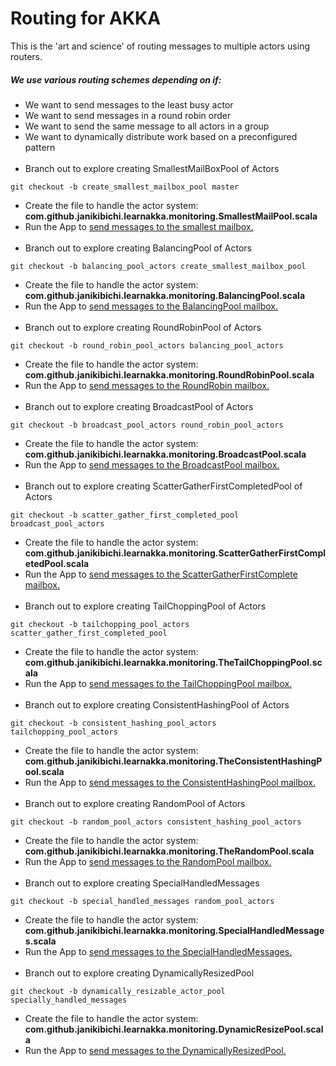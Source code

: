 # Routing for AKKA
This is the 'art and science' of routing messages to multiple actors using routers.
##### We use various routing schemes depending on if:
- We want to send messages to the least busy actor
- We want to send messages in a round robin order
- We want to send the same message to all actors in a group
- We want to dynamically distribute work based on a preconfigured pattern
<br><br>
- Branch out to explore creating SmallestMailBoxPool of Actors
````
git checkout -b create_smallest_mailbox_pool master
````
- Create the file to handle the actor system: <b>com.github.janikibichi.learnakka.monitoring.SmallestMailPool.scala</b>
- Run the App to [send messages to the smallest mailbox.](https://asciinema.org/a/VPrP6wkSHZjDlb81ZDDoTQdJH)
<br><br>
- Branch out to explore creating BalancingPool of Actors
````
git checkout -b balancing_pool_actors create_smallest_mailbox_pool 
````
- Create the file to handle the actor system: <b>com.github.janikibichi.learnakka.monitoring.BalancingPool.scala</b>
- Run the App to [send messages to the BalancingPool mailbox.](https://asciinema.org/a/QeLY9MasY0jlKr0tSWmH2SRvQ)
<br><br>
- Branch out to explore creating RoundRobinPool of Actors
````
git checkout -b round_robin_pool_actors balancing_pool_actors
````
- Create the file to handle the actor system: <b>com.github.janikibichi.learnakka.monitoring.RoundRobinPool.scala</b>
- Run the App to [send messages to the RoundRobin mailbox.](https://asciinema.org/a/qaPszz6EbZFHeezGqWYX8bI53)
<br><br>
- Branch out to explore creating BroadcastPool of Actors
````
git checkout -b broadcast_pool_actors round_robin_pool_actors 
````
- Create the file to handle the actor system: <b>com.github.janikibichi.learnakka.monitoring.BroadcastPool.scala</b>
- Run the App to [send messages to the BroadcastPool mailbox.](https://asciinema.org/a/qaPszz6EbZFHeezGqWYX8bI53)
<br><br>
- Branch out to explore creating ScatterGatherFirstCompletedPool of Actors
````
git checkout -b scatter_gather_first_completed_pool broadcast_pool_actors
````
- Create the file to handle the actor system: <b>com.github.janikibichi.learnakka.monitoring.ScatterGatherFirstCompletedPool.scala</b>
- Run the App to [send messages to the ScatterGatherFirstComplete mailbox.](https://asciinema.org/a/nYO3fNonqwighBP4Z7robVWll)
<br><br>
- Branch out to explore creating TailChoppingPool of Actors
````
git checkout -b tailchopping_pool_actors scatter_gather_first_completed_pool 
````
- Create the file to handle the actor system: <b>com.github.janikibichi.learnakka.monitoring.TheTailChoppingPool.scala</b>
- Run the App to [send messages to the TailChoppingPool mailbox.](https://asciinema.org/a/muhWIzMLPMvrZrSeFUMHCvQzr)
<br><br>
- Branch out to explore creating ConsistentHashingPool of Actors
````
git checkout -b consistent_hashing_pool_actors tailchopping_pool_actors
````
- Create the file to handle the actor system: <b>com.github.janikibichi.learnakka.monitoring.TheConsistentHashingPool.scala</b>
- Run the App to [send messages to the ConsistentHashingPool mailbox.](https://asciinema.org/a/rg53gUizUL5svHo2Q7WUuE4mz)
<br><br>
- Branch out to explore creating RandomPool of Actors
````
git checkout -b random_pool_actors consistent_hashing_pool_actors
````
- Create the file to handle the actor system: <b>com.github.janikibichi.learnakka.monitoring.TheRandomPool.scala</b>
- Run the App to [send messages to the RandomPool mailbox.](https://asciinema.org/a/rg53gUizUL5svHo2Q7WUuE4mz)
<br><br>
- Branch out to explore creating SpecialHandledMessages 
````
git checkout -b special_handled_messages random_pool_actors
````
- Create the file to handle the actor system: <b>com.github.janikibichi.learnakka.monitoring.SpecialHandledMessages.scala</b>
- Run the App to [send messages to the SpecialHandledMessages.](https://asciinema.org/a/SLAPZm0Ijmo6pxvTnSnHtA4hh)
<br><br>
- Branch out to explore creating DynamicallyResizedPool 
````
git checkout -b dynamically_resizable_actor_pool specially_handled_messages
````
- Create the file to handle the actor system: <b>com.github.janikibichi.learnakka.monitoring.DynamicResizePool.scala</b>
- Run the App to [send messages to the DynamicallyResizedPool.](https://asciinema.org/a/woXqRNfWBBRZu1ps61NoLDa7v)
